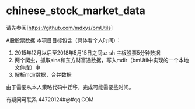 # chinese_stock_market_data
请先参阅[https://github.com/mdxys/bmUtils]

A股股票数据
本项目目标包含（具体看个人时间）：
1. 2015年12月以后至2018年5月15日之间sz sh 主板股票5分钟数据
2. 两个爬虫，抓取sina和东方财富通数据，写入mdir（bmUtil中实现的一个本地文件库）中
3. 解析mdir数据，合并数据

由于需要从本人策略代码中迁移，完成可能需要些时间。

有疑问可联系 44720124#@#qq.COM
